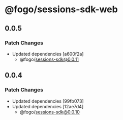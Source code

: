 # @fogo/sessions-sdk-web

## 0.0.5

### Patch Changes

- Updated dependencies [a600f2a]
  - @fogo/sessions-sdk@0.0.11

## 0.0.4

### Patch Changes

- Updated dependencies [99fb073]
- Updated dependencies [12ae7d4]
  - @fogo/sessions-sdk@0.0.10
